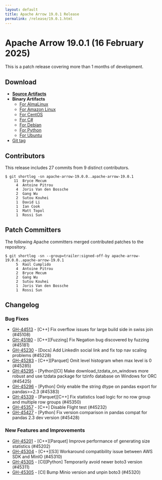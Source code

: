 ```yaml
---
layout: default
title: Apache Arrow 19.0.1 Release
permalink: /release/19.0.1.html
---
```

<!--
{% comment %}
Licensed to the Apache Software Foundation (ASF) under one or more
contributor license agreements.  See the NOTICE file distributed with
this work for additional information regarding copyright ownership.
The ASF licenses this file to you under the Apache License, Version 2.0
(the "License"); you may not use this file except in compliance with
the License.  You may obtain a copy of the License at

http://www.apache.org/licenses/LICENSE-2.0

Unless required by applicable law or agreed to in writing, software
distributed under the License is distributed on an "AS IS" BASIS,
WITHOUT WARRANTIES OR CONDITIONS OF ANY KIND, either express or implied.
See the License for the specific language governing permissions and
limitations under the License.
{% endcomment %}
-->

# Apache Arrow 19.0.1 (16 February 2025)

This is a patch release covering more than 1 months of development.

## Download

* [**Source Artifacts**][1]
* **Binary Artifacts**
  * [For AlmaLinux][2]
  * [For Amazon Linux][3]
  * [For CentOS][4]
  * [For C#][5]
  * [For Debian][6]
  * [For Python][7]
  * [For Ubuntu][8]
* [Git tag][9]

## Contributors

This release includes 27 commits from 9 distinct contributors.

```console
$ git shortlog -sn apache-arrow-19.0.0..apache-arrow-19.0.1
    11	Bryce Mecum
     4	Antoine Pitrou
     4	Joris Van den Bossche
     2	Gang Wu
     2	Sutou Kouhei
     1	David Li
     1	Ian Cook
     1	Matt Topol
     1	Rossi Sun
```

## Patch Committers

The following Apache committers merged contributed patches to the repository.

```console
$ git shortlog -sn --group=trailer:signed-off-by apache-arrow-19.0.0..apache-arrow-19.0.1
     5	Raúl Cumplido
     4	Antoine Pitrou
     2	Bryce Mecum
     2	Gang Wu
     2	Sutou Kouhei
     1	Joris Van den Bossche
     1	Rossi Sun
```

## Changelog



### Bug Fixes

* [GH-44513](https://github.com/apache/arrow/issues/44513) - [C++] Fix overflow issues for large build side in swiss join (#45108)
* [GH-45180](https://github.com/apache/arrow/issues/45180) - [C++][Fuzzing] Fix Negation bug discovered by fuzzing (#45181)
* [GH-45230](https://github.com/apache/arrow/issues/45230) - [Docs] Add LinkedIn social link and fix top nav scaling problems (#45228)
* [GH-45283](https://github.com/apache/arrow/issues/45283) - [C++][Parquet] Omit level histogram when max level is 0 (#45285)
* [GH-45295](https://github.com/apache/arrow/issues/45295) - [Python][CI] Make download_tzdata_on_windows more robust and use tzdata package for tzinfo database on Windows for ORC (#45425)
* [GH-45296](https://github.com/apache/arrow/issues/45296) - [Python] Only enable the string dtype on pandas export for pandas>=2.3 (#45383)
* [GH-45339](https://github.com/apache/arrow/issues/45339) - [Parquet][C++] Fix statistics load logic for no row group and multiple row groups (#45350)
* [GH-45357](https://github.com/apache/arrow/issues/45357) - [C++] Disable Flight test (#45232)
* [GH-45427](https://github.com/apache/arrow/issues/45427) - [Python] Fix version comparison in pandas compat for pandas 2.3 dev version (#45428)


### New Features and Improvements

* [GH-45201](https://github.com/apache/arrow/issues/45201) - [C++][Parquet] Improve performance of generating size statistics (#45202)
* [GH-45304](https://github.com/apache/arrow/issues/45304) - [C++][S3] Workaround compatibility issue between AWS SDK and MinIO (#45310)
* [GH-45305](https://github.com/apache/arrow/issues/45305) - [CI][Python] Temporarily avoid newer boto3 version (#45311)
* [GH-45305](https://github.com/apache/arrow/issues/45305) - [CI] Bump Minio version and unpin boto3 (#45320)


[1]: https://www.apache.org/dyn/closer.lua/arrow/arrow-19.0.1/
[2]: https://apache.jfrog.io/artifactory/arrow/almalinux/
[3]: https://apache.jfrog.io/artifactory/arrow/amazon-linux/
[4]: https://apache.jfrog.io/artifactory/arrow/centos/
[5]: https://apache.jfrog.io/artifactory/arrow/nuget/
[6]: https://apache.jfrog.io/artifactory/arrow/debian/
[7]: https://apache.jfrog.io/artifactory/arrow/python/19.0.1/
[8]: https://apache.jfrog.io/artifactory/arrow/ubuntu/
[9]: https://github.com/apache/arrow/releases/tag/apache-arrow-19.0.1
